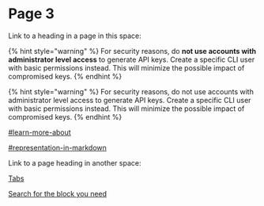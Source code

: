 # Page 3

Link to a heading in a page in this space:

{% hint style="warning" %}
For security reasons, do **not use accounts with administrator level access** to generate API keys. Create a specific CLI user with basic permissions instead. This will minimize the possible impact of compromised keys.
{% endhint %}

{% hint style="warning" %} For security reasons, do not use accounts with administrator level access to generate API keys. Create a specific CLI user with basic permissions instead. This will minimize the possible impact of compromised keys. {% endhint %}




[#learn-more-about](content-editor/editing-content/#learn-more-about "mention")

[#representation-in-markdown](content-editor/blocks/unordered-list.md#representation-in-markdown "mention")



Link to a page heading in another space:

[Tabs](https://app.gitbook.com/s/f3iBPPFRx6Mnv5iw43uI/basics/interactive-blocks#tabs "mention")

[Search for the block you need ](https://app.gitbook.com/s/f3iBPPFRx6Mnv5iw43uI/basics/editor#search-for-the-block-you-need "mention")
